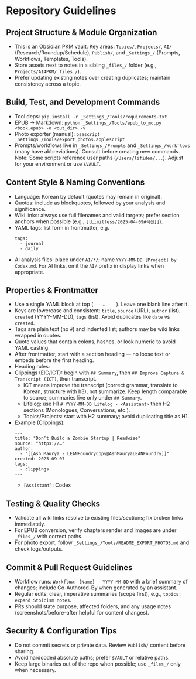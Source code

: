# Repository Guidelines

## Project Structure & Module Organization
- This is an Obsidian PKM vault. Key areas: `Topics/`, `Projects/`, `AI/` (Research/Roundup/Schedule), `Publish/`, and `_Settings_/` (Prompts, Workflows, Templates, Tools).
- Store assets next to notes in a sibling `_files_/` folder (e.g., `Projects/AI4PKM/_files_/`).
- Prefer updating existing notes over creating duplicates; maintain consistency across a topic.

## Build, Test, and Development Commands
- Tool deps: `pip install -r _Settings_/Tools/requirements.txt`
- EPUB → Markdown: `python _Settings_/Tools/epub_to_md.py <book.epub> -o <out_dir> -v`
- Photo exporter (manual): `osascript _Settings_/Tools/export_photos.applescript`
- Prompts/workflows live in `_Settings_/Prompts` and `_Settings_/Workflows` (many have abbreviations). Consult before creating new commands.
Note: Some scripts reference user paths (`/Users/lifidea/...`). Adjust for your environment or use `$VAULT`.

## Content Style & Naming Conventions
- Language: Korean by default (quotes may remain in original).
- Quotes: include as blockquotes, followed by your analysis and significance.
- Wiki links: always use full filenames and valid targets; prefer section anchors when possible (e.g., `[[Limitless/2025-04-09#섹션]]`).
- YAML tags: list form in frontmatter, e.g.
  ```
  tags:
    - journal
    - daily
  ```
- AI analysis files: place under `AI/*/`; name `YYYY-MM-DD [Project] by Codex.md`. For AI links, omit the `AI/` prefix in display links when appropriate.

## Properties & Frontmatter
- Use a single YAML block at top (`---` … `---`). Leave one blank line after it.
- Keys are lowercase and consistent: `title`, `source` (URL), `author` (list), `created` (YYYY-MM-DD), `tags` (list). Avoid duplicates like `date` vs `created`.
- Tags are plain text (no `#`) and indented list; authors may be wiki links wrapped in quotes.
- Quote values that contain colons, hashes, or look numeric to avoid YAML casting.
- After frontmatter, start with a section heading — no loose text or embeds before the first heading.
- Heading rules:
- Clippings (EIC/ICT): begin with `## Summary`, then `## Improve Capture & Transcript (ICT)`, then transcript.
  - ICT means improve the transcript (correct grammar, translate to Korean, structure with h3), not summarize. Keep length comparable to source; summaries live only under `## Summary`.
  - Lifelog: use H1 `# YYYY-MM-DD Lifelog - <Assistant>` then H2 sections (Monologues, Conversations, etc.).
  - Topics/Projects: start with H2 summary; avoid duplicating title as H1.
- Example (Clippings):
  ```
  ---
  title: "Don’t Build a Zombie Startup | Readwise"
  source: "https://…"
  author:
    - "[[Ash Maurya - LEANFoundryCopy@AshMauryaLEANFoundry]]"
  created: 2025-09-07
  tags:
    - clippings
  ---
  ```
	- `[Assistant]`: Codex

## Testing & Quality Checks
- Validate all wiki links resolve to existing files/sections; fix broken links immediately.
- For EPUB conversion, verify chapters render and images are under `_files_/` with correct paths.
- For photo export, follow `_Settings_/Tools/README_EXPORT_PHOTOS.md` and check logs/outputs.

## Commit & Pull Request Guidelines
- Workflow runs: `Workflow: [Name] - YYYY-MM-DD` with a brief summary of changes; include Co-Authored-By when generated by an assistant.
- Regular edits: clear, imperative summaries (scope first), e.g., `topics: expand Stoicism notes`.
- PRs should state purpose, affected folders, and any usage notes (screenshots/before–after helpful for content changes).

## Security & Configuration Tips
- Do not commit secrets or private data. Review `Publish/` content before sharing.
- Avoid hardcoded absolute paths; prefer `$VAULT` or relative paths.
- Keep large binaries out of the repo when possible; use `_files_/` only when necessary.
